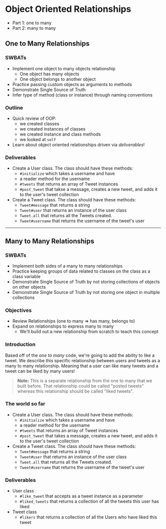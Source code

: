 Object Oriented Relationships
=============================

* Part 1: one to many
* Part 2: many to many

## One to Many Relationships

### SWBATs

* Implement one object to many objects relationship
  * One object has many objects
  * One object belongs to another object
* Practice passing custom objects as arguments to methods
* Demonstrate Single Source of Truth
* Infer type of method \(class or instance\) through naming conventions

### Outline

* Quick review of OOP:
  * we created classes
  * we created instances of classes
  * we created instance and class methods
  * we looked at `self`
* Learn about object oriented relationships driven via _deliverables_!

### Deliverables

* Create a User class. The class should have these methods:
  * `#initialize` which takes a username and have
  * a reader method for the username
  * `#tweets` that returns an array of Tweet instances
  * `#post_tweet` that takse a message, creates a new tweet, and adds it to the user's tweet collection
* Create a Tweet class. The class should have these methods:
  * `Tweet#message` that returns a string
  * `Tweet#user` that returns an instance of the user class
  * `Tweet.all` that returns all the Tweets created.
  * `Tweet#username` that returns the username of the tweet's user

---

## Many to Many Relationships

### SWBATs

* Implement both sides of a many to many relationships
* Practice keeping groups of data related to classes on the class as a class variable
* Demonstrate Single Source of Truth by not storing collections of objects on other objects
* Demonstrate Single Source of Truth by not storing one object in multiple collections

### Objectives

* Review Relationships (one to many => has many, belongs to)
* Expand on relationships to express many to many
  * We'll build out a new relationship from scratch to teach this concept

### Introduction

Based off of the _one to many_ code, we're going to add the ability to like a tweet. We describe this specific relationship between users and tweets as a many to many relationship. Meaning that a user can like many tweets and a tweet can be liked by many users!

> **Note:** This is a separate relationship from the one to many that we built before. That relationship could be called "posted tweets" whereas this relationship should be called "liked tweets".

### The world so far

* Create a User class. The class should have these methods:
  * `#initialize` which takes a username and have
  * a reader method for the username
  * `#tweets` that returns an array of Tweet instances
  * `#post_tweet` that takes a message, creates a new tweet, and adds it to the user's tweet collection
* Create a Tweet class. The class should have these methods:
  * `Tweet#message` that returns a string
  * `Tweet#user` that returns an instance of the user class
  * `Tweet.all` that returns all the Tweets created.
  * `Tweet#username` that returns the username of the tweet's user

### Deliverables

* User class
  * `#like_tweet` that accepts as a tweet instance as a parameter
  * `#liked_tweets` that returns a collection of all the tweets this user has liked
* Tweet class
  * `#likers` that returns a collection of all the Users who have liked this tweet
